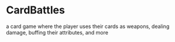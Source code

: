 # CardBattles
a card game where the player uses their cards as weapons, dealing damage, buffing their attributes, and more
